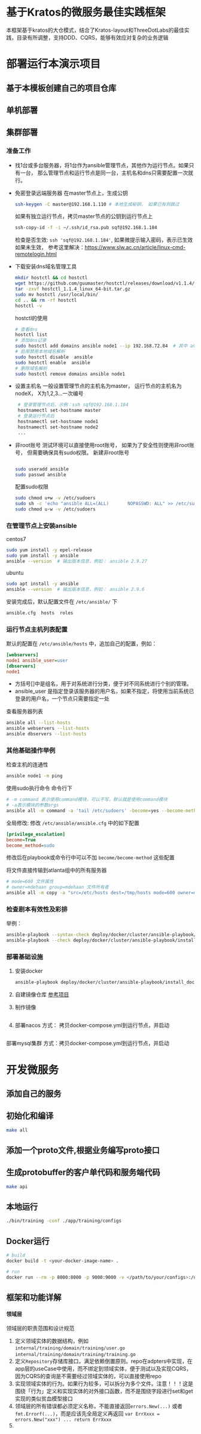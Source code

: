 # 基于Kratos的微服务最佳实践框架

本框架基于kratos的大仓模式，结合了Kratos-layout和ThreeDotLabs的最佳实践，目录有所调整，支持DDD、CQRS，能够有效应对复杂的业务逻辑

# 部署运行本演示项目

## 基于本模板创建自己的项目仓库

## 单机部署

## 集群部署

### 准备工作

- 找1台或多台服务器，将1台作为ansible管理节点，其他作为运行节点。如果只有一台， 那么管理节点和运行节点是同一台，主机名和dns只需要配置一次就行。
- 免密登录远端服务器
    在master节点上，生成公钥

    ```bash
    ssh-keygen -C master@192.168.1.110 # 本地生成秘钥， 如果已有则跳过
    ```

    如果有独立运行节点，拷贝master节点的公钥到运行节点上

    ```bash
    ssh-copy-id -f -i ~/.ssh/id_rsa.pub sqf@192.168.1.184
    ```

    检查是否生效: `ssh 'sqf@192.168.1.184'`, 如果微提示输入密码，表示已生效
    如果未生效， 参考这里解决：https://www.slw.ac.cn/article/linux-cmd-remotelogin.html
- 下载安装dns域名管理工具
  
    ```bash
    mkdir hostctl && cd hostctl
    wget https://github.com/guumaster/hostctl/releases/download/v1.1.4/hostctl_1.1.4_linux_64-bit.tar.gz 
    tar -zxvf hostctl_1.1.4_linux_64-bit.tar.gz
    sudo mv hostctl /usr/local/bin/
    cd .. && rm -rf hostctl
    hostctl -v
    ```

    hostctl的使用

    ```bash
    # 查看dns
    hostctl list
    # 添加dns记录
    sudo hostctl add domains ansible node1 --ip 192.168.72.84  # 其中 ansible 表示管理域， node是域名
    # 启用禁用本地域名解析
    sudo hostctl disable  ansible
    sudo hostctl enable  ansible
    # 删除域名解析
    sudo hostctl remove domains ansible node1
    ```

- 设置主机名
  一般设置管理节点的主机名为master， 运行节点的主机名为nodeX， X为1,2,3...一次编号

  ```bash
   # 登录管理节点后，示例：ssh sqf@192.168.1.184
   hostnamectl set-hostname master
   # 登录运行节点后
   hostnamectl set-hostname node1
   hostnamectl set-hostname node2
   ...
  ```

- 非root账号
  测试环境可以直接使用root账号， 如果为了安全性则使用非root账号， 但需要确保具有sudo权限。
  新建非root账号

    ```bash

    sudo useradd ansible
    sudo passwd ansible
    ```

  配置sudo权限

  ```bash
  sudo chmod u+w -v /etc/sudoers
  sudo sh -c 'echo "ansible ALL=(ALL)       NOPASSWD: ALL" >> /etc/sudoers'
  sudo chmod u-w -v /etc/sudoers
  ```

### 在管理节点上安装ansible

centos7

```bash
sudo yum install -y epel-release
sudo yum install -y ansible
ansible --version  # 输出版本信息，例如： ansible 2.9.27
```

ubuntu

```bash
sudo apt install -y ansible
ansible --version  # 输出版本信息，例如： ansible 2.9.6
```

安装完成后，默认配置文件在 `/etc/ansible/` 下

```bash
ansible.cfg  hosts  roles
```

### 运行节点主机列表配置

默认的配置在 `/etc/ansible/hosts` 中，追加自己的配置，例如：

```ini
[webservers]
node1 ansible_user=user
[dbservers]
node1
```

- 方括号[]中是组名，用于对系统进行分类，便于对不同系统进行个别的管理。
- ansible_user 是指定登录该服务器的用户名，如果不指定，将使用当前系统已登录的用户名，一个节点只需要指定一处

查看服务器列表

```bash
ansible all --list-hosts
ansible webservers --list-hosts
ansible dbservers --list-hosts 
```

### 其他基础操作举例

检查主机的连通性

```bash
ansible node1 -m ping 
```

使用sudo执行命令
命令行下

```bash
# -m command 表示使用command模块，可以不写，默认就是使用command模块
# -a表示模块的参数args
ansible all -m command -a 'tail /etc/sudoers' -become=yes --become-method=sudo
```

全局修改: 修改 `/etc/ansible/ansible.cfg` 中的如下配置

```ini
[privilege_escalation]
become=True
become_method=sudo
```

修改后在playbook或命令行中可以不加 `become/become-method` 这些配置

将文件直接传输到atlanta组中的所有服务器

```bash
# mode=600 文件属性 
# owner=mdehaan group=mdehaan 文件所有者
ansible all -m copy -a "src=/etc/hosts dest=/tmp/hosts mode=600 owner=mdehaan group=mdehaan"
```

### 检查剧本有效性及彩排

举例：

```bash
ansible-playbook --syntax-check deploy/docker/cluster/ansible-playbook/install_docker-online.yml
ansible-playbook --check deploy/docker/cluster/ansible-playbook/install_docker-online.yml
```

### 部署基础设施

1. 安装docker

    ```bash
    ansible-playbook deploy/docker/cluster/ansible-playbook/install_docker-online.yml
    ```

2. 自建镜像仓库
    [参考项目](https://github.com/Joxit/docker-registry-ui)

3. 制作镜像
   
   ```bash
   
   ```
   
4. 部署nacos
    方式： 拷贝docker-compose.yml到运行节点，并启动

    ```bash

    ```

部署mysql集群
方式：拷贝docker-compose.yml到运行节点，并启动

# 开发微服务

## 添加自己的服务



## 初始化和编译

```bash
make all
```

## 添加一个proto文件,根据业务编写proto接口

## 生成protobuffer的客户单代码和服务端代码

```bash
make api
```

## 本地运行

```bash
./bin/training -conf ./app/training/configs
```

## Docker运行

```bash
# build
docker build -t <your-docker-image-name> .

# run
docker run --rm -p 8000:8000 -p 9000:9000 -v </path/to/your/configs>:/data/conf <your-docker-image-name>
```

## 框架和功能详解


#### 领域层

领域层的职责范围和设计规范

1. 定义领域实体的数据结构，例如 `internal/training/domain/training/user.go` `internal/training/domain/training/training.go`
2. 定义`Repository`存储库接口，满足依赖倒置原则。repo在adpters中实现，在app层的useCase中使用，而不绑定到领域实体，便于测试以及实现CQRS，因为CQRS的查询是不需要经过领域实体的，可以直接使用repo
3. 实现领域实体的行为。如果行为较多，可以拆分为多个文件。注意！！！这是围绕「行为」定义和实现实体的对外接口函数，而不是围绕字段进行set和get实现的类似贫血模型接口
4. 领域层的所有错误都必须定义名称，不能直接返回`errors.New(...)` 或者`fmt.Errorf(...)`，而是应该先全局定义再返回 `var ErrXxxx = errors.New("xxx") ... return ErrXxxx`
5. 